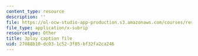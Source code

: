```yaml
---
content_type: resource
description: ''
file: https://ol-ocw-studio-app-production.s3.amazonaws.com/courses/res-9-003-brains-minds-and-machines-summer-course-summer-2015/27088b10dc031c523f85bf32fa2ca246_rUqqquitfMQ.srt
file_type: application/x-subrip
resourcetype: Other
title: 3play caption file
uid: 27088b10-dc03-1c52-3f85-bf32fa2ca246
---
```

